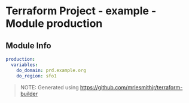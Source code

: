# Terraform Project - example - Module production

## Module Info

```yaml
production:
  variables:
    do_domain: prd.example.org
    do_region: sfo1

```

> NOTE: Generated using https://github.com/mrlesmithjr/terraform-builder